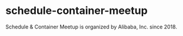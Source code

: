 # schedule-container-meetup
Schedule &amp; Container Meetup is organized by Alibaba, Inc. since 2018.
